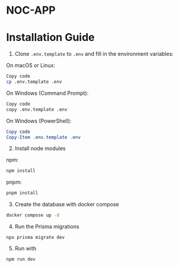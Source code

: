 # NOC-APP

# Installation Guide

1. Clone `.env.template` to `.env` and fill in the environment variables:

On macOS or Linux:

```bash
Copy code
cp .env.template .env
```

On Windows (Command Prompt):

```bash
Copy code
copy .env.template .env
```

On Windows (PowerShell):

```powershell
Copy code
Copy-Item .env.template .env
```

2. Install node modules

npm:

```bash
npm install
```

pnpm:

```bash
pnpm install
```

3. Create the database with docker compose

```bash
docker compose up -d
```

4. Run the Prisma migrations

```shell
npx prisma migrate dev
```

5. Run with

```bash
npm run dev
```
